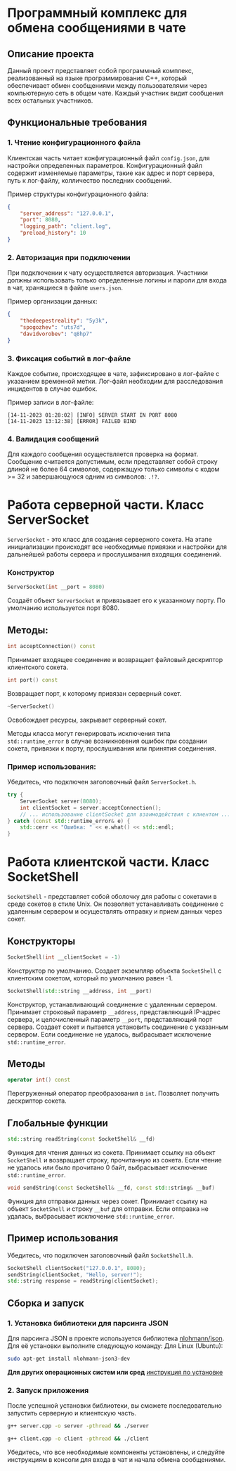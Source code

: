 
# Программный комплекс для обмена сообщениями в чате

## Описание проекта

Данный проект представляет собой программный комплекс, реализованный на языке программирования C++, который обеспечивает обмен сообщениями между пользователями через компьютерную сеть в общем чате. Каждый участник видит сообщения всех остальных участников.

## Функциональные требования

### 1. Чтение конфигурационного файла

Клиентская часть читает конфигурационный файл `config.json`, для настройки определенных параметров. Конфигурационный файл содержит изменяемые параметры, такие как адрес и порт сервера, путь к лог-файлу, колличество последних сообщений.

Пример структуры конфигурационного файла:
```json
{
	"server_address": "127.0.0.1",
	"port": 8080,
	"logging_path": "client.log",
	"preload_history": 10
}
```

### 2. Авторизация при подключении

При подключении к чату осуществляется авторизация. Участники должны использовать только определенные логины и пароли для входа в чат, хранящиеся в файле `users.json`.

Пример организации данных:
```json
{
	"thedeepestreality": "5y3k",
	"spogozhev": "uts7d",
	"dav1dvorobev": "q8hp7"
}
```

### 3. Фиксация событий в лог-файле

Каждое событие, происходящее в чате, зафиксировано в лог-файле с указанием временной метки. Лог-файл необходим для расследования инцидентов в случае ошибок.

Пример записи в лог-файле:
```
[14-11-2023 01:28:02] [INFO] SERVER START IN PORT 8080
[14-11-2023 13:12:38] [ERROR] FAILED BIND
```

### 4. Валидация сообщений

Для каждого сообщения осуществляется проверка на формат. Сообщение считается допустимым, если представляет собой строку длиной не более 64 символов, содержащую только символы с кодом >= 32 и завершающуюся одним из символов: `.!?`.

# Работа серверной части. Класс ServerSocket

`ServerSocket` - это класс для создания серверного сокета. На этапе инициализации происходят все необходимые привязки и настройки для дальнейшей работы сервера и прослушивания входящих соединений.

### Конструктор
```cpp
ServerSocket(int __port = 8080)
```
Создаёт объект `ServerSocket` и привязывает его к указанному порту. По умолчанию используется порт 8080.
## Методы:
```cpp
int acceptConnection() const
```
Принимает входящее соединение и возвращает файловый дескриптор клиентского сокета.

```cpp
int port() const
```
Возвращает порт, к которому привязан серверный сокет.

```cpp
~ServerSocket()
```
Освобождает ресурсы, закрывает серверный сокет.

Методы класса могут генерировать исключения типа `std::runtime_error` в случае возникновения ошибок при создании сокета, привязки к порту, прослушивания или принятия соединения.

### Пример использования:
Убедитесь, что подключен заголовочный файл `ServerSocket.h`.

```cpp
try {
    ServerSocket server(8080);
    int clientSocket = server.acceptConnection();
    // ... использование clientSocket для взаимодействия с клиентом ...
} catch (const std::runtime_error& e) {
    std::cerr << "Ошибка: " << e.what() << std::endl;
}
```

# Работа клиентской части. Класс SocketShell

`SocketShell` - представляет собой оболочку для работы с сокетами в среде сокетов в стиле Unix. Он позволяет устанавливать соединение с удаленным сервером и осуществлять отправку и прием данных через сокет.

## Конструкторы

```cpp
SocketShell(int __clientSocket = -1)
```
Конструктор по умолчанию. Создает экземпляр объекта `SocketShell` с клиентским сокетом, который по умолчанию равен -1.

```cpp
SocketShell(std::string __address, int __port)
```

Конструктор, устанавливающий соединение с удаленным сервером. Принимает строковый параметр `__address`, представляющий IP-адрес сервера, и целочисленный параметр `__port`, представляющий порт сервера. Создает сокет и пытается установить соединение с указанным сервером. Если соединение не удалось, выбрасывает исключение `std::runtime_error`.

## Методы

```cpp
operator int() const
```
Перегруженный оператор преобразования в `int`. Позволяет получить дескриптор сокета.

## Глобальные функции
```cpp
std::string readString(const SocketShell& __fd)
```
Функция для чтения данных из сокета. Принимает ссылку на объект `SocketShell` и возвращает строку, прочитанную из сокета. Если чтение не удалось или было прочитано 0 байт, выбрасывает исключение `std::runtime_error`.

```cpp
void sendString(const SocketShell& __fd, const std::string& __buf)
```
Функция для отправки данных через сокет. Принимает ссылку на объект `SocketShell` и строку `__buf` для отправки. Если отправка не удалась, выбрасывает исключение `std::runtime_error`.

## Пример использования
Убедитесь, что подключен заголовочный файл `SocketShell.h`.
```cpp
SocketShell clientSocket("127.0.0.1", 8080);
sendString(clientSocket, "Hello, server!");
std::string response = readString(clientSocket);
```
## Сборка и запуск

### 1. Установка библиотеки для парсинга JSON

Для парсинга JSON в проекте используется библиотека [nlohmann/json](https://github.com/nlohmann/json). Для её установки выполните следующую команду:
Для Linux (Ubuntu):
```bash
sudo apt-get install nlohmann-json3-dev
```
**Для других операционных систем или сред** [инструкция по установке](https://json.nlohmann.me/integration/package_managers/)

### 2. Запуск приложения

После успешной установки библиотеки, вы сможете последовательно запустить серверную и клиентскую часть.
```bash
g++ server.cpp -o server -pthread && ./server
```
```bash
g++ client.cpp -o client -pthread && ./client
```
Убедитесь, что все необходимые компоненты установлены, и следуйте инструкциям в консоли для входа в чат и начала обмена сообщениями.